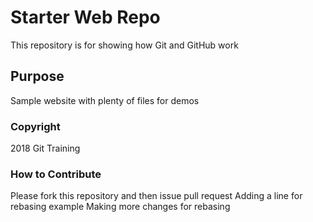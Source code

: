# Starter Web Repo

This repository is for showing how Git and GitHub work

## Purpose

Sample website with plenty of files for demos

### Copyright
2018 Git Training

### How to Contribute
Please fork this repository and then issue pull request
Adding a line for rebasing example
Making more changes for rebasing
